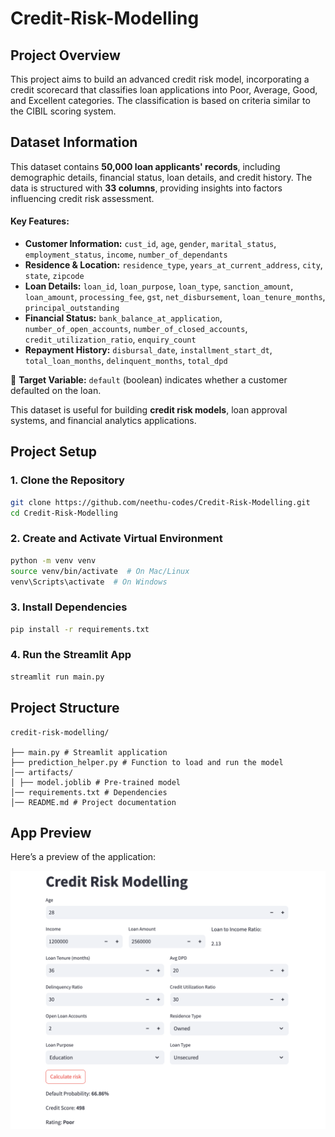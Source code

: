 # Credit-Risk-Modelling

##  Project Overview 
This project aims to build an advanced credit risk model, incorporating a credit scorecard that classifies loan applications into Poor, Average, Good, and Excellent categories. The classification is based on criteria similar to the CIBIL scoring system.

##  Dataset Information  

This dataset contains **50,000 loan applicants' records**, including demographic details, financial status, loan details, and credit history. The data is structured with **33 columns**, providing insights into factors influencing credit risk assessment.  

#### **Key Features:**  
- **Customer Information:** `cust_id`, `age`, `gender`, `marital_status`, `employment_status`, `income`, `number_of_dependants`  
- **Residence & Location:** `residence_type`, `years_at_current_address`, `city`, `state`, `zipcode`  
- **Loan Details:** `loan_id`, `loan_purpose`, `loan_type`, `sanction_amount`, `loan_amount`, `processing_fee`, `gst`, `net_disbursement`, `loan_tenure_months`, `principal_outstanding`  
- **Financial Status:** `bank_balance_at_application`, `number_of_open_accounts`, `number_of_closed_accounts`, `credit_utilization_ratio`, `enquiry_count`  
- **Repayment History:** `disbursal_date`, `installment_start_dt`, `total_loan_months`, `delinquent_months`, `total_dpd`  

🔹 **Target Variable:** `default` (boolean) indicates whether a customer defaulted on the loan.  

This dataset is useful for building **credit risk models**, loan approval systems, and financial analytics applications. 

##  Project Setup  
### 1. Clone the Repository  
```bash
git clone https://github.com/neethu-codes/Credit-Risk-Modelling.git
cd Credit-Risk-Modelling
```
### 2. Create and Activate Virtual Environment
```bash
python -m venv venv  
source venv/bin/activate  # On Mac/Linux  
venv\Scripts\activate  # On Windows  
```
### 3. Install Dependencies
```bash
pip install -r requirements.txt 
```
### 4. Run the Streamlit App
```bash
streamlit run main.py
```
## Project Structure
```
credit-risk-modelling/
 
├── main.py # Streamlit application
├── prediction_helper.py # Function to load and run the model
│── artifacts/
│ ├── model.joblib # Pre-trained model 
│── requirements.txt # Dependencies
│── README.md # Project documentation
```
## App Preview
Here’s a preview of the application:

<img src="credit-risk-model-project-screenshot.png" alt="App Screenshot" width="700">